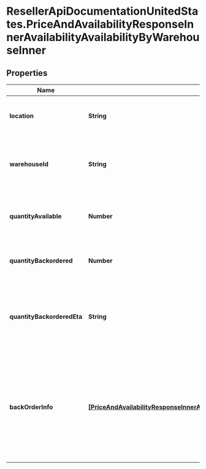 # ResellerApiDocumentationUnitedStates.PriceAndAvailabilityResponseInnerAvailabilityAvailabilityByWarehouseInner

## Properties

Name | Type | Description | Notes
------------ | ------------- | ------------- | -------------
**location** | **String** | Indicates where (location) the product is available. | [optional] 
**warehouseId** | **String** | Indicates where (Ingram Warehouse Id) the product is available. | [optional] 
**quantityAvailable** | **Number** | The quantity of the product available in a given warehouse. | [optional] 
**quantityBackordered** | **Number** | The quantity of a product backordered in a given warehouse. | [optional] 
**quantityBackorderedEta** | **String** | The estimated time of arrival of a product that has been backordered in a given warehouse. | [optional] 
**backOrderInfo** | [**[PriceAndAvailabilityResponseInnerAvailabilityAvailabilityByWarehouseInnerBackOrderInfoInner]**](PriceAndAvailabilityResponseInnerAvailabilityAvailabilityByWarehouseInnerBackOrderInfoInner.md) | *Currently, this feature is not available in these countries (Mexico, Turkey, New Zealand, Colombia, Chile, Brazil, Peru, Western Sahara). | [optional] 


